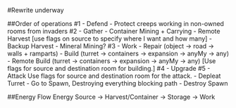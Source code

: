 ﻿#Rewrite underway

##Order of operations
#1 - Defend
    - Protect creeps working in non-owned rooms from invaders
#2 - Gather
    - Container Mining + Carrying
    - Remote Harvest [use flags on source to specify where I want and how many]
    - Backup Harvest 
    - Mineral Mining?
#3 - Work
    - Repair (object -> road -> walls + ramparts)
    - Build (turret -> containers -> expansion -> anyMy -> any)
    - Remote Build (turret -> containers -> expansion -> anyMy -> any) [Use flags for source and destination room for building.]
#4 - Upgrade
#5 - Attack
Use flags for source and destination room for the attack.
	- Depleat Turret
	- Go to Spawn, Destroying everything blocking path
	- Destroy Spawn

##Energy Flow
Energy Source -> Harvest/Container -> Storage -> Work
